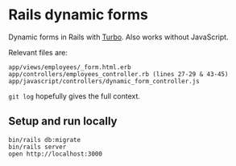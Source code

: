 # Rails dynamic forms

Dynamic forms in Rails with [Turbo](https://turbo.hotwired.dev/). Also works without JavaScript.

Relevant files are:

```
app/views/employees/_form.html.erb
app/controllers/employees_controller.rb (lines 27-29 & 43-45)
app/javascript/controllers/dynamic_form_controller.js
```

`git log` hopefully gives the full context.

## Setup and run locally

```
bin/rails db:migrate
bin/rails server
open http://localhost:3000
```
